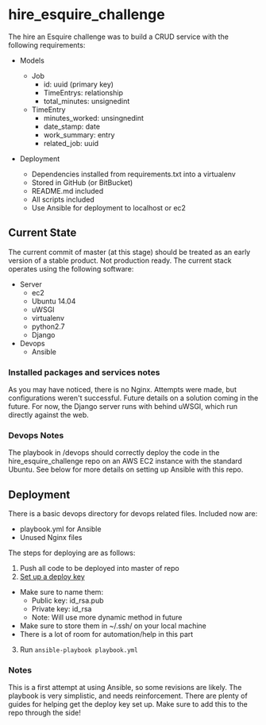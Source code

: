 # hire_esquire_challenge

The hire an Esquire challenge was to build a CRUD service with the following
requirements:

 * Models
   * Job
     * id: uuid (primary key)
     * TimeEntrys: relationship
     * total_minutes: unsignedint
   * TimeEntry
     * minutes_worked: unsingnedint
     * date_stamp: date
     * work_summary: entry
     * related_job: uuid

 * Deployment
   * Dependencies installed from requirements.txt into a virtualenv
   * Stored in GitHub (or BitBucket)
   * README.md included
   * All scripts included
   * Use Ansible for deployment to localhost or ec2


## Current State

The current commit of master (at this stage) should be treated as an early 
version of a stable product. Not production ready. The current stack operates
using the following software:

 * Server
   * ec2
   * Ubuntu 14.04
   * uWSGI
   * virtualenv
   * python2.7
   * Django
 * Devops
   * Ansible

### Installed packages and services notes

As you may have noticed, there is no Nginx. Attempts were made, but
configurations weren't successful. Future details on a solution coming in the 
future. For now, the Django server runs with behind uWSGI, which run directly
against the web.

### Devops Notes

The playbook in /devops should correctly deploy the code in the 
hire_esquire_challenge repo on an AWS EC2 instance with the standard Ubuntu.
See below for more details on setting up Ansible with this repo.


## Deployment

There is a basic devops directory for devops related files. Included now are:

 * playbook.yml for Ansible
 * Unused Nginx files

The steps for deploying are as follows:
 1. Push all code to be deployed into master of repo
 2. [Set up a deploy key](https://developer.github.com/guides/managing-deploy-keys/#deploy-keys)
   * Make sure to name them:
     * Public key: id_rsa.pub
     * Private key: id_rsa
     * Note: Will use more dynamic method in future
   * Make sure to store them in ~/.ssh/ on your local machine
   * There is a lot of room for automation/help in this part
 3. Run `ansible-playbook playbook.yml`

### Notes

This is a first attempt at using Ansible, so some revisions are likely. The
playbook is very simplistic, and needs reinforcement. There are plenty of
guides for helping get the deploy key set up. Make sure to add this to the repo
through the side!

